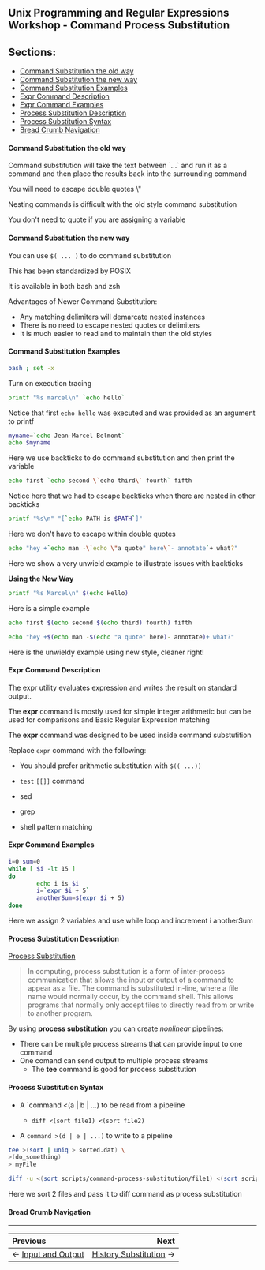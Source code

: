 ## Unix Programming and Regular Expressions Workshop - Command Process Substitution

## Sections:

* [Command Substitution the old way](#command-substitution-the-old-way)
* [Command Substitution the new way](#command-substitution-the-new-way)
* [Command Substitution Examples](#command-substitution-examples)
* [Expr Command Description](#expr-command-description)
* [Expr Command Examples](#expr-command-examples)
* [Process Substitution Description](#process-substitution-description)
* [Process Substitution Syntax](#process-substitution-syntax)
* [Bread Crumb Navigation](#bread-crumb-navigation)

#### Command Substitution the old way

Command substitution will take the text between \`...\` and run it as a command and then place the results back into the surrounding command

You will need to escape double quotes \\"

Nesting commands is difficult with the old style command substitution

You don't need to quote if you are assigning a variable

#### Command Substitution the new way

You can use `$( ... )` to do command substitution

This has been standardized by POSIX

It is available in both bash and zsh

Advantages of Newer Command Substitution:

* Any matching delimiters will demarcate nested instances
* There is no need to escape nested quotes or delimiters
* It is much easier to read and to maintain then the old styles

#### Command Substitution Examples

```bash
bash ; set -x
```

Turn on execution tracing

```bash
printf "%s marcel\n" `echo hello`
```

Notice that first `echo hello` was executed and was provided as an argument to printf

```bash
myname=`echo Jean-Marcel Belmont`
echo $myname
```

Here we use backticks to do command substitution and then print the variable

```bash
echo first `echo second \`echo third\` fourth` fifth
```

Notice here that we had to escape backticks when there are nested in other backticks

```bash
printf "%s\n" "[`echo PATH is $PATH`]"
```

Here we don't have to escape within double quotes

```bash
echo "hey +`echo man -\`echo \"a quote" here\`- annotate`+ what?"
```

Here we show a very unwield example to illustrate issues with backticks

**Using the New Way**

```bash
printf "%s Marcel\n" $(echo Hello)
```

Here is a simple example

```bash
echo first $(echo second $(echo third) fourth) fifth
```

```bash
echo "hey +$(echo man -$(echo "a quote" here)- annotate)+ what?"
```

Here is the unwieldy example using new style, cleaner right!

#### Expr Command Description

The expr utility evaluates expression and writes the result on standard output.

The **expr** command is mostly used for simple integer arithmetic but can be used for comparisons and Basic Regular Expression matching


The **expr** command was designed to be used inside command substutition

Replace `expr` command with the following:

* You should prefer arithmetic substitution with `$(( ...))`

* `test` `[[]]` command
* sed
* grep
* shell pattern matching

#### Expr Command Examples

```bash
i=0 sum=0
while [ $i -lt 15 ]
do
        echo i is $i
        i=`expr $i + 5`
        anotherSum=$(expr $i + 5)
done
```

Here we assign 2 variables and use while loop and increment i anotherSum

#### Process Substitution Description

[Process Substitution](https://en.wikipedia.org/wiki/Process_substitution)

> In computing, process substitution is a form of inter-process communication that allows the input or output of a command to appear as a file. The command is substituted in-line, where a file name would normally occur, by the command shell. This allows programs that normally only accept files to directly read from or write to another program.

By using **process substitution** you can create *nonlinear* pipelines:

* There can be multiple process streams that can provide input to one command
* One comand can send output to multiple process streams
  * The **tee** command is good for process substitution

#### Process Substitution Syntax

* A `command <(a | b | ...) to be read from a pipeline
  * `diff <(sort file1) <(sort file2)`

* A `command >(d | e | ...)` to write to a pipeline

```bash
tee >(sort | uniq > sorted.dat) \
>(do_something)
> myFile
```

```bash
diff -u <(sort scripts/command-process-substitution/file1) <(sort scripts/command-process-substitution/file2)
```

Here we sort 2 files and pass it to diff command as process substitution

#### Bread Crumb Navigation
_________________________

Previous | Next
:------- | ---:
← [Input and Output](./input-and-output.md) | [History Substitution](./history-substitution.md) →
